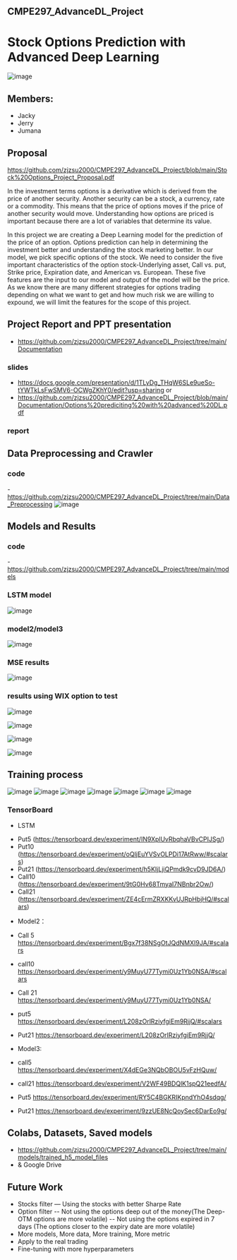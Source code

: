 ## CMPE297_AdvanceDL_Project
# Stock Options Prediction with Advanced Deep Learning

![image]( https://github.com/zjzsu2000/CMPE297_AdvanceDL_Project/blob/main/pics/title.png)
## Members:
* Jacky
* Jerry
* Jumana

## Proposal
https://github.com/zjzsu2000/CMPE297_AdvanceDL_Project/blob/main/Stock%20Options_Project_Proposal.pdf

In the investment terms options is a derivative which is derived from the price of
another security. Another security can be a stock, a currency, rate or a commodity. This
means that the price of options moves if the price of another security would move.
Understanding how options are priced is important because there are a lot of variables
that determine its value.

In this project we are creating a Deep Learning model for the prediction of the
price of an option. Options prediction can help in determining the investment better and
understanding the stock marketing better. In our model, we pick specific options of the
stock. We need to consider the five important characteristics of the option
stock-Underlying asset, Call vs. put, Strike price, Expiration date, and American vs.
European. These five features are the input to our model and output of the model will be
the price. As we know there are many different strategies for options trading depending
on what we want to get and how much risk we are willing to expound, we will limit the
features for the scope of this project.

## Project Report and PPT presentation 
- https://github.com/zjzsu2000/CMPE297_AdvanceDL_Project/tree/main/Documentation
### slides
- https://docs.google.com/presentation/d/1TLyDg_THqW6SLe9ueSo-tYWTkLsFwSMV6-OCWgZKhY0/edit?usp=sharing
or
- https://github.com/zjzsu2000/CMPE297_AdvanceDL_Project/blob/main/Documentation/Options%20prediciting%20with%20advanced%20DL.pdf
### report


## Data Preprocessing and Crawler 
### code 
-https://github.com/zjzsu2000/CMPE297_AdvanceDL_Project/tree/main/Data_Preprocessing
![image](https://github.com/zjzsu2000/CMPE297_AdvanceDL_Project/blob/main/pics/data_preprocessing.png)

## Models and Results 
### code
-https://github.com/zjzsu2000/CMPE297_AdvanceDL_Project/tree/main/models

### LSTM model
![image](https://github.com/zjzsu2000/CMPE297_AdvanceDL_Project/blob/main/pics/LSTM_model.png)

### model2/model3
![image](https://github.com/zjzsu2000/CMPE297_AdvanceDL_Project/blob/main/pics/model3.png)
### MSE results
![image](https://github.com/zjzsu2000/CMPE297_AdvanceDL_Project/blob/main/pics/mse.png)

### results using WIX option to test
![image](https://github.com/zjzsu2000/CMPE297_AdvanceDL_Project/blob/main/pics/LSTM_result.png)

![image](https://github.com/zjzsu2000/CMPE297_AdvanceDL_Project/blob/main/pics/Model2_result.png)

![image](https://github.com/zjzsu2000/CMPE297_AdvanceDL_Project/blob/main/pics/Model3_result_Bid.png)

![image](https://github.com/zjzsu2000/CMPE297_AdvanceDL_Project/blob/main/pics/Model3_result_Ask.png)


## Training process

![image](https://github.com/zjzsu2000/CMPE297_AdvanceDL_Project/blob/main/pics/LSTM_tensorboard.png)
![image](https://github.com/zjzsu2000/CMPE297_AdvanceDL_Project/blob/main/pics/model2_call_WIX.png)
![image](https://github.com/zjzsu2000/CMPE297_AdvanceDL_Project/blob/main/pics/model2_put_all%EF%BC%88n400_batch1024_eposhs2400_lr1e-5\).png)
![image](https://github.com/zjzsu2000/CMPE297_AdvanceDL_Project/blob/main/pics/model3_call_all%EF%BC%88n400_batch1024_eposhs2000_lr1e-5\).png)
![image](https://github.com/zjzsu2000/CMPE297_AdvanceDL_Project/blob/main/pics/model3_call_all%EF%BC%88n400_batch1024_eposhs2000_lr1e-5\).png)
![image](https://github.com/zjzsu2000/CMPE297_AdvanceDL_Project/blob/main/pics/model3_sigma5.png)
![image](https://github.com/zjzsu2000/CMPE297_AdvanceDL_Project/blob/main/pics/Errors.png)

### TensorBoard
* LSTM
-  Put5
(https://tensorboard.dev/experiment/IN9XplUvRbqhaVBvCPIJSg/)
-  Put10
(https://tensorboard.dev/experiment/oQljEuYVSvOLPDi17AtRww/#scalars)
- Put21
(https://tensorboard.dev/experiment/h5KIjLjiQPmdk9cvD9JD6A/)
-  Call10
(https://tensorboard.dev/experiment/9tG0Hv68TmyaI7NBnbr2Ow/)
-  Call21
(https://tensorboard.dev/experiment/ZE4cErmZRXKKvUJRpHbjHQ/#scalars)

* Model2：			
- Call 5		
https://tensorboard.dev/experiment/Bgx7f38NSgOtJQdNMXI9JA/#scalars
- call10	
https://tensorboard.dev/experiment/y9MuyU77Tymi0Uz1Yb0NSA/#scalars
- Call 21
https://tensorboard.dev/experiment/y9MuyU77Tymi0Uz1Yb0NSA/
					
- put5		
https://tensorboard.dev/experiment/L208zOrlRziyfgiEm9RjjQ/#scalars
- Put21
https://tensorboard.dev/experiment/L208zOrlRziyfgiEm9RjjQ/
	
* Model3:			
- call5				
https://tensorboard.dev/experiment/X4dEGe3NQbOBOU5vFzHQuw/
- call21
https://tensorboard.dev/experiment/V2WF49BDQlK1spQ21eedfA/

- Put5
https://tensorboard.dev/experiment/RY5C4BGKRIKpndYhO4sdqg/
- Put21
https://tensorboard.dev/experiment/9zzUE8NcQoySec6DarEo9g/


## Colabs, Datasets, Saved models
- https://github.com/zjzsu2000/CMPE297_AdvanceDL_Project/tree/main/models/trained_h5_model_files
- & Google Drive


## Future Work

* Stocks filter — Using the stocks with better Sharpe Rate 
* Option filter
  -- Not using the options deep out of the money(The Deep-OTM options are more volatile)
  -- Not using the options expired in 7 days (The options closer to the expiry date are more volatile) 
* More models, More data, More training, More metric
* Apply to the real trading
* Fine-tuning with more hyperparameters
